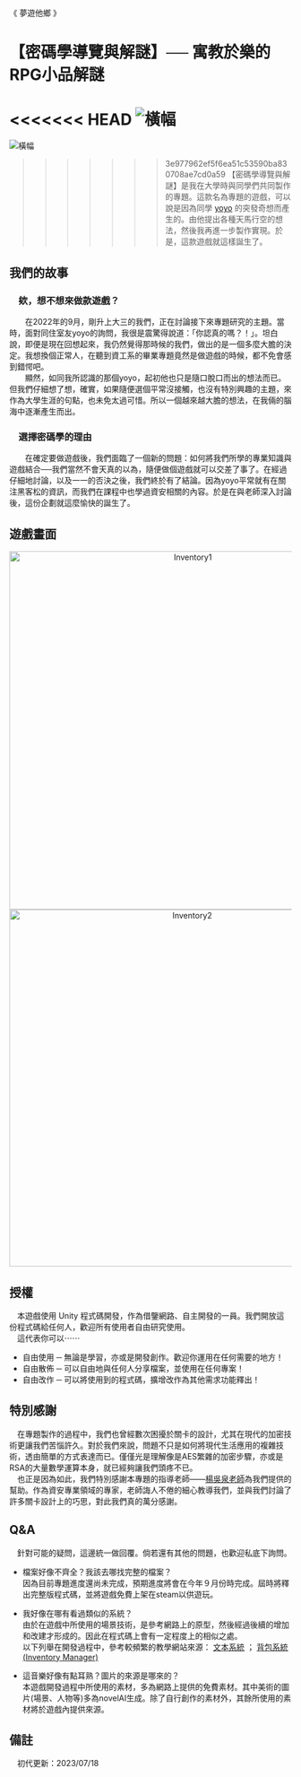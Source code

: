 # <p class="text-center">
《 夢遊他鄉 》
</p>

# 【密碼學導覽與解謎】── 寓教於樂的RPG小品解謎
<<<<<<< HEAD
![橫幅]()
=======
![橫幅](https://github.com/DremeSky/Cryptology-Tour-and-Enigma-Solving/assets/114667055/f91d1edc-7b74-4562-ad73-73103f8562af>)
>>>>>>> 3e977962ef5f6ea51c53590ba830708ae7cd0a59
【密碼學導覽與解謎】是我在大學時與同學們共同製作的專題。這款名為專題的遊戲，可以說是因為同學 [yoyo](https://github.com/oydoubleyo) 的突發奇想而產生的。由他提出各種天馬行空的想法，然後我再進一步製作實現。於是，這款遊戲就這樣誕生了。


## 我們的故事
### 　欸，想不想來做款遊戲？
　　在2022年的9月，剛升上大三的我們，正在討論接下來專題研究的主題。當時，面對同住室友yoyo的詢問，我很是震驚得說道：「你認真的嗎？！」。坦白說，即便是現在回想起來，我仍然覺得那時候的我們，做出的是一個多麼大膽的決定。我想換個正常人，在聽到資工系的畢業專題竟然是做遊戲的時候，都不免會感到錯愕吧。
\
　　顯然，如同我所認識的那個yoyo，起初他也只是隨口脫口而出的想法而已。但我們仔細想了想，確實，如果隨便選個平常沒接觸，也沒有特別興趣的主題，來作為大學生涯的句點，也未免太過可惜。所以一個越來越大膽的想法，在我倆的腦海中逐漸產生而出。

### 　選擇密碼學的理由
　　在確定要做遊戲後，我們面臨了一個新的問題：如何將我們所學的專業知識與遊戲結合──我們當然不會天真的以為，隨便做個遊戲就可以交差了事了。在經過仔細地討論，以及一一的否決之後，我們終於有了結論。因為yoyo平常就有在關注黑客松的資訊，而我們在課程中也學過資安相關的內容。於是在與老師深入討論後，這份企劃就這麼愉快的誕生了。


## 遊戲畫面
<div align=center>
  <img width="639" alt="Inventory1" src="https://github.com/DremeSky/Cryptology-Tour-and-Enigma-Solving/assets/114667055/74116fae-8c95-465c-a61f-4d887a98e228">
  <img width="637" alt="Inventory2" src="https://github.com/DremeSky/Cryptology-Tour-and-Enigma-Solving/assets/114667055/8597a425-d82a-43f8-875b-4213bb7a0735">
</div>


## 授權
　本遊戲使用 Unity 程式碼開發，作為借鑒網路、自主開發的一員。我們開放這份程式碼給任何人，歡迎所有使用者自由研究使用。
　\
　這代表你可以⋯⋯
- 自由使用 ─ 無論是學習，亦或是開發創作。歡迎你運用在任何需要的地方！
- 自由散佈 ─ 可以自由地與任何人分享檔案，並使用在任何專案！
- 自由改作 ─ 可以將使用到的程式碼，擴增改作為其他需求功能釋出！


## 特別感謝
　在專題製作的過程中，我們也曾經數次困擾於關卡的設計，尤其在現代的加密技術更讓我們苦惱許久。對於我們來說，問題不只是如何將現代生活應用的複雜技術，透由簡單的方式表達而已。僅僅光是理解像是AES繁雜的加密步驟，亦或是RSA的大量數學運算本身，就已經夠讓我們頭疼不已。
\
　也正是因為如此，我們特別感謝本專題的指導老師——[楊吳泉老師](https://sites.google.com/view/isuie01/%E5%90%88%E8%81%98%E5%B8%AB%E8%B3%87/%E6%A5%8A%E5%90%B3%E6%B3%89-%E5%89%AF%E6%95%99%E6%8E%88)為我們提供的幫助。作為資安專業領域的專家，老師誨人不倦的細心教導我們，並與我們討論了許多關卡設計上的巧思，對此我們真的萬分感謝。

## Q&A
　針對可能的疑問，這邊統一做回覆。倘若還有其他的問題，也歡迎私底下詢問。

- 檔案好像不齊全？我該去哪找完整的檔案？
　<br>因為目前專題進度還尚未完成，預期進度將會在今年９月份時完成。屆時將釋出完整版程式碼，並將遊戲免費上架在steam以供遊玩。

- 我好像在哪有看過類似的系統？
　<br>由於在遊戲中所使用的場景技術，是參考網路上的原型，然後經過後續的增加和改建才形成的。因此在程式碼上會有一定程度上的相似之處。
　<br>以下列舉在開發過程中，參考較頻繁的教學網站來源：
[文本系統](https://www.youtube.com/watch?v=33XDR6E5W7g&list=PL6_cpWr0PK5w086Tm_9uyxky63xQWW6jU&ab_channel=ADworks)
 ； 
[背包系統(Inventory Manager)](https://www.youtube.com/watch?v=WHkTz14bV3s&list=PL_Pb2I110MfEYrG9JRN3R7QYRqRl6hMCc&index=1&ab_channel=MStudio)

- 這音樂好像有點耳熟？圖片的來源是哪來的？
　<br>本遊戲開發過程中所使用的素材，多為網路上提供的免費素材。其中美術的圖片(場景、人物等)多為novelAI生成。除了自行創作的素材外，其餘所使用的素材將於遊戲內提供來源。


## 備註
　初代更新：2023/07/18


